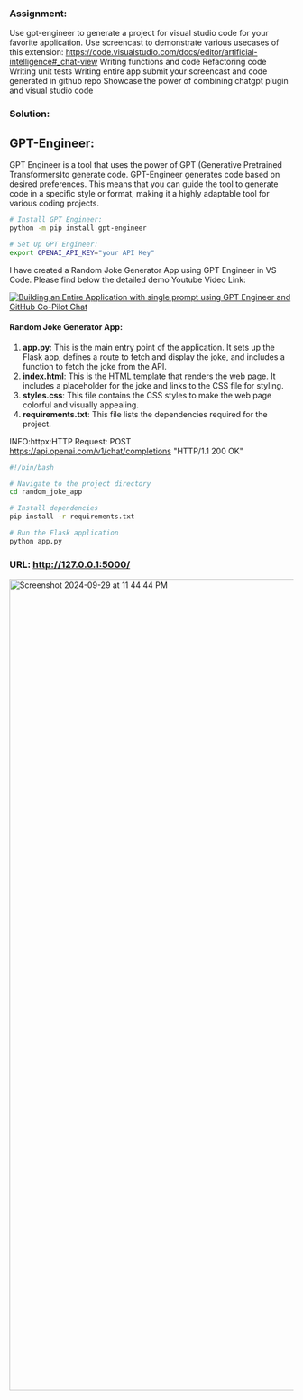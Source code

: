 ### Assignment:
Use gpt-engineer to generate a project for visual studio code for your favorite application.
Use screencast to demonstrate various usecases of this extension: https://code.visualstudio.com/docs/editor/artificial-intelligence#_chat-view 
Writing functions and code
Refactoring code
Writing unit tests
Writing entire app
submit your screencast and code generated in github repo
Showcase the power of combining chatgpt plugin and visual studio code 

### Solution:

## GPT-Engineer: 
GPT Engineer is a tool that uses the power of GPT (Generative Pretrained Transformers)to generate code. GPT-Engineer generates code based on desired preferences. This means that you can guide the tool to generate code in a specific style or format, making it a highly adaptable tool for various coding projects.

```sh
# Install GPT Engineer:
python -m pip install gpt-engineer

# Set Up GPT Engineer:
export OPENAI_API_KEY="your API Key"
```

I have created a Random Joke Generator App using GPT Engineer in VS Code. Please find below the detailed demo Youtube Video Link:

[![Building an Entire Application with single prompt using GPT Engineer and GitHub Co-Pilot Chat](https://img.youtube.com/vi/i5Hq6d_wIcQ/0.jpg)](https://www.youtube.com/watch?v=i5Hq6d_wIcQ)

#### Random Joke Generator App:

1. **app.py**: This is the main entry point of the application. It sets up the Flask app, defines a route to fetch and display the joke, and includes a function to fetch the joke from the API.
2. **index.html**: This is the HTML template that renders the web page. It includes a placeholder for the joke and links to the CSS file for styling.
3. **styles.css**: This file contains the CSS styles to make the web page colorful and visually appealing.
4. **requirements.txt**: This file lists the dependencies required for the project.

INFO:httpx:HTTP Request: POST https://api.openai.com/v1/chat/completions "HTTP/1.1 200 OK"
```sh
#!/bin/bash

# Navigate to the project directory
cd random_joke_app

# Install dependencies
pip install -r requirements.txt

# Run the Flask application
python app.py
```

### URL: http://127.0.0.1:5000/

<img width="1440" alt="Screenshot 2024-09-29 at 11 44 44 PM" src="https://github.com/user-attachments/assets/46f5db75-8d52-4a72-8e8d-8fbb7498770a">
